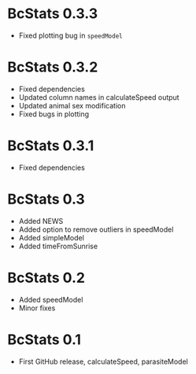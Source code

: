 # BcStats 0.3.3

* Fixed plotting bug in `speedModel`

# BcStats 0.3.2

* Fixed dependencies
* Updated column names in calculateSpeed output
* Updated animal sex modification
* Fixed bugs in plotting


# BcStats 0.3.1

* Fixed dependencies


# BcStats 0.3

* Added NEWS
* Added option to remove outliers in speedModel
* Added simpleModel
* Added timeFromSunrise


# BcStats 0.2

* Added speedModel
* Minor fixes


# BcStats 0.1

* First GitHub release, calculateSpeed, parasiteModel